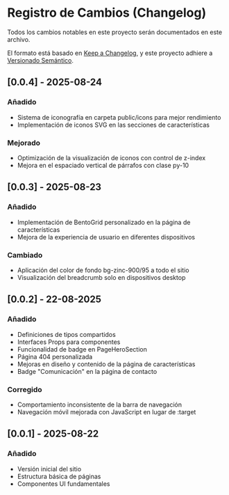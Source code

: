 # Registro de Cambios (Changelog)

Todos los cambios notables en este proyecto serán documentados en este archivo.

El formato está basado en [Keep a Changelog](https://keepachangelog.com/es/1.0.0/),
y este proyecto adhiere a [Versionado Semántico](https://semver.org/lang/es/).

## [0.0.4] - 2025-08-24

### Añadido
- Sistema de iconografía en carpeta public/icons para mejor rendimiento
- Implementación de iconos SVG en las secciones de características

### Mejorado
- Optimización de la visualización de iconos con control de z-index
- Mejora en el espaciado vertical de párrafos con clase py-10

## [0.0.3] - 2025-08-23

### Añadido
- Implementación de BentoGrid personalizado en la página de características
- Mejora de la experiencia de usuario en diferentes dispositivos

### Cambiado
- Aplicación del color de fondo bg-zinc-900/95 a todo el sitio
- Visualización del breadcrumb solo en dispositivos desktop

## [0.0.2] - 22-08-2025

### Añadido
- Definiciones de tipos compartidos
- Interfaces Props para componentes
- Funcionalidad de badge en PageHeroSection
- Página 404 personalizada
- Mejoras en diseño y contenido de la página de características
- Badge "Comunicación" en la página de contacto

### Corregido
- Comportamiento inconsistente de la barra de navegación
- Navegación móvil mejorada con JavaScript en lugar de :target

## [0.0.1] - 2025-08-22

### Añadido
- Versión inicial del sitio
- Estructura básica de páginas
- Componentes UI fundamentales